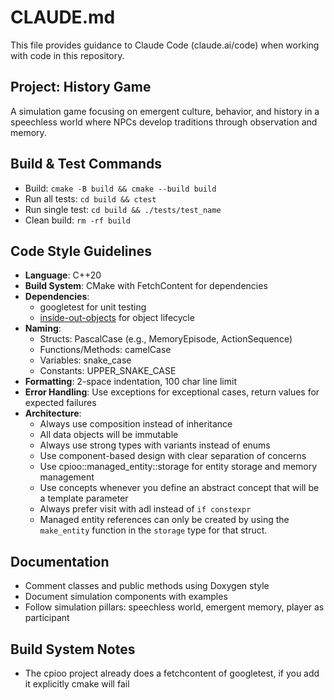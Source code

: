 # CLAUDE.md

This file provides guidance to Claude Code (claude.ai/code) when working with code in this repository.

## Project: History Game

A simulation game focusing on emergent culture, behavior, and history in a speechless world where NPCs develop traditions through observation and memory.

## Build & Test Commands
- Build: `cmake -B build && cmake --build build`
- Run all tests: `cd build && ctest`
- Run single test: `cd build && ./tests/test_name`
- Clean build: `rm -rf build`

## Code Style Guidelines
- **Language**: C++20
- **Build System**: CMake with FetchContent for dependencies
- **Dependencies**:
  - googletest for unit testing
  - [inside-out-objects](https://github.com/ruoso/poc-inside-out-objects) for object lifecycle
- **Naming**:
  - Structs: PascalCase (e.g., MemoryEpisode, ActionSequence)
  - Functions/Methods: camelCase
  - Variables: snake_case
  - Constants: UPPER_SNAKE_CASE
- **Formatting**: 2-space indentation, 100 char line limit
- **Error Handling**: Use exceptions for exceptional cases, return values for expected failures
- **Architecture**: 
  - Always use composition instead of inheritance
  - All data objects will be immutable
  - Always use strong types with variants instead of enums
  - Use component-based design with clear separation of concerns
  - Use cpioo::managed_entity::storage for entity storage and memory management
  - Use concepts whenever you define an abstract concept that will be a template parameter
  - Always prefer visit with adl instead of `if constexpr`
  - Managed entity references can only be created by using the `make_entity` function in the `storage` type for that struct.

## Documentation
- Comment classes and public methods using Doxygen style
- Document simulation components with examples
- Follow simulation pillars: speechless world, emergent memory, player as participant

## Build System Notes
- The cpioo project already does a fetchcontent of googletest, if you add it explicitly cmake will fail
